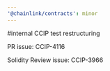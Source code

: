 ```yaml
---
'@chainlink/contracts': minor
---
```


#internal CCIP test restructuring

PR issue: CCIP-4116

Solidity Review issue: CCIP-3966